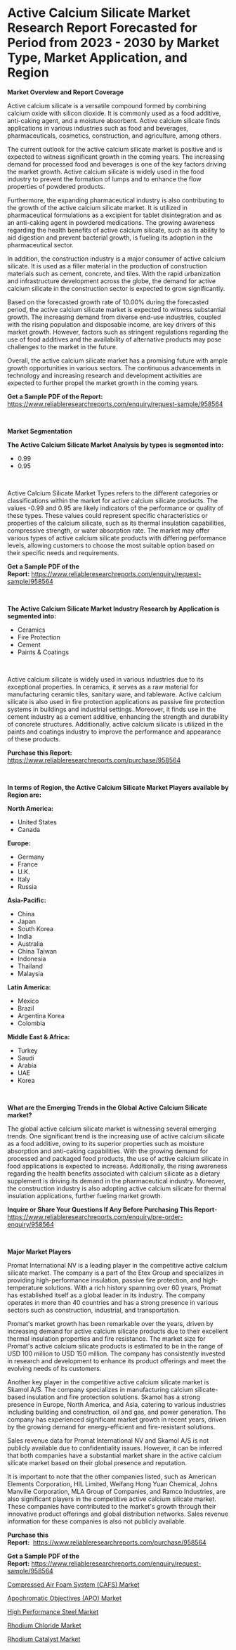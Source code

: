 <p><h1>Active Calcium Silicate Market Research Report Forecasted for Period from 2023 -  2030 by Market Type, Market Application, and Region</h1></p><p><strong>Market Overview and Report Coverage</strong></p>
<p><p>Active calcium silicate is a versatile compound formed by combining calcium oxide with silicon dioxide. It is commonly used as a food additive, anti-caking agent, and a moisture absorbent. Active calcium silicate finds applications in various industries such as food and beverages, pharmaceuticals, cosmetics, construction, and agriculture, among others.</p><p>The current outlook for the active calcium silicate market is positive and is expected to witness significant growth in the coming years. The increasing demand for processed food and beverages is one of the key factors driving the market growth. Active calcium silicate is widely used in the food industry to prevent the formation of lumps and to enhance the flow properties of powdered products.</p><p>Furthermore, the expanding pharmaceutical industry is also contributing to the growth of the active calcium silicate market. It is utilized in pharmaceutical formulations as a excipient for tablet disintegration and as an anti-caking agent in powdered medications. The growing awareness regarding the health benefits of active calcium silicate, such as its ability to aid digestion and prevent bacterial growth, is fueling its adoption in the pharmaceutical sector.</p><p>In addition, the construction industry is a major consumer of active calcium silicate. It is used as a filler material in the production of construction materials such as cement, concrete, and tiles. With the rapid urbanization and infrastructure development across the globe, the demand for active calcium silicate in the construction sector is expected to grow significantly.</p><p>Based on the forecasted growth rate of 10.00% during the forecasted period, the active calcium silicate market is expected to witness substantial growth. The increasing demand from diverse end-use industries, coupled with the rising population and disposable income, are key drivers of this market growth. However, factors such as stringent regulations regarding the use of food additives and the availability of alternative products may pose challenges to the market in the future.</p><p>Overall, the active calcium silicate market has a promising future with ample growth opportunities in various sectors. The continuous advancements in technology and increasing research and development activities are expected to further propel the market growth in the coming years.</p></p>
<p><strong>Get a Sample PDF of the Report:</strong> <a href="https://www.reliableresearchreports.com/enquiry/request-sample/958564">https://www.reliableresearchreports.com/enquiry/request-sample/958564</a></p>
<p>&nbsp;</p>
<p><strong>Market Segmentation</strong></p>
<p><strong>The Active Calcium Silicate Market Analysis by types is segmented into:</strong></p>
<p><ul><li>0.99</li><li>0.95</li></ul></p>
<p>&nbsp;</p>
<p><p>Active Calcium Silicate Market Types refers to the different categories or classifications within the market for active calcium silicate products. The values -0.99 and 0.95 are likely indicators of the performance or quality of these types. These values could represent specific characteristics or properties of the calcium silicate, such as its thermal insulation capabilities, compressive strength, or water absorption rate. The market may offer various types of active calcium silicate products with differing performance levels, allowing customers to choose the most suitable option based on their specific needs and requirements.</p></p>
<p><strong>Get a Sample PDF of the Report:</strong>&nbsp;<a href="https://www.reliableresearchreports.com/enquiry/request-sample/958564">https://www.reliableresearchreports.com/enquiry/request-sample/958564</a></p>
<p>&nbsp;</p>
<p><strong>The Active Calcium Silicate Market Industry Research by Application is segmented into:</strong></p>
<p><ul><li>Ceramics</li><li>Fire Protection</li><li>Cement</li><li>Paints & Coatings</li></ul></p>
<p>&nbsp;</p>
<p><p>Active calcium silicate is widely used in various industries due to its exceptional properties. In ceramics, it serves as a raw material for manufacturing ceramic tiles, sanitary ware, and tableware. Active calcium silicate is also used in fire protection applications as passive fire protection systems in buildings and industrial settings. Moreover, it finds use in the cement industry as a cement additive, enhancing the strength and durability of concrete structures. Additionally, active calcium silicate is utilized in the paints and coatings industry to improve the performance and appearance of these products.</p></p>
<p><strong>Purchase this Report:</strong>&nbsp; <a href="https://www.reliableresearchreports.com/purchase/958564">https://www.reliableresearchreports.com/purchase/958564</a></p>
<p>&nbsp;</p>
<p><strong>In terms of Region, the Active Calcium Silicate Market Players available by Region are:</strong></p>
<p>
    <p> <strong> North America: </strong>
        <ul>
            <li>United States</li>
            <li>Canada</li>
        </ul>
        </p> 
    <p> <strong> Europe: </strong>
        <ul>
            <li>Germany</li>
            <li>France</li>
            <li>U.K.</li>
            <li>Italy</li>
            <li>Russia</li>
        </ul>
        </p> 
    <p> <strong> Asia-Pacific: </strong>
        <ul>
            <li>China</li>
            <li>Japan</li>
            <li>South Korea</li>
            <li>India</li>
            <li>Australia</li>
            <li>China Taiwan</li>
            <li>Indonesia</li>
            <li>Thailand</li>
            <li>Malaysia</li>
        </ul>
        </p> 
    <p> <strong> Latin America: </strong>
        <ul>
            <li>Mexico</li>
            <li>Brazil</li>
            <li>Argentina Korea</li>
            <li>Colombia</li>
        </ul>
        </p> 
    <p> <strong> Middle East & Africa: </strong>
        <ul>
            <li>Turkey</li>
            <li>Saudi</li>
            <li>Arabia</li>
            <li>UAE</li>
            <li>Korea</li>
        </ul>
    </p>
    </p>
<p>&nbsp;</p>
<p><strong>What are the Emerging Trends in the Global Active Calcium Silicate market?</strong></p>
<p><p>The global active calcium silicate market is witnessing several emerging trends. One significant trend is the increasing use of active calcium silicate as a food additive, owing to its superior properties such as moisture absorption and anti-caking capabilities. With the growing demand for processed and packaged food products, the use of active calcium silicate in food applications is expected to increase. Additionally, the rising awareness regarding the health benefits associated with calcium silicate as a dietary supplement is driving its demand in the pharmaceutical industry. Moreover, the construction industry is also adopting active calcium silicate for thermal insulation applications, further fueling market growth.</p></p>
<p><strong>Inquire or Share Your Questions If Any Before Purchasing This Report</strong>- <a href="https://www.reliableresearchreports.com/enquiry/pre-order-enquiry/958564">https://www.reliableresearchreports.com/enquiry/pre-order-enquiry/958564</a></p>
<p>&nbsp;</p>
<p><strong>Major Market Players</strong></p>
<p><p>Promat International NV is a leading player in the competitive active calcium silicate market. The company is a part of the Etex Group and specializes in providing high-performance insulation, passive fire protection, and high-temperature solutions. With a rich history spanning over 60 years, Promat has established itself as a global leader in its industry. The company operates in more than 40 countries and has a strong presence in various sectors such as construction, industrial, and transportation.</p><p>Promat's market growth has been remarkable over the years, driven by increasing demand for active calcium silicate products due to their excellent thermal insulation properties and fire resistance. The market size for Promat's active calcium silicate products is estimated to be in the range of USD 100 million to USD 150 million. The company has consistently invested in research and development to enhance its product offerings and meet the evolving needs of its customers.</p><p>Another key player in the competitive active calcium silicate market is Skamol A/S. The company specializes in manufacturing calcium silicate-based insulation and fire protection solutions. Skamol has a strong presence in Europe, North America, and Asia, catering to various industries including building and construction, oil and gas, and power generation. The company has experienced significant market growth in recent years, driven by the growing demand for energy-efficient and fire-resistant solutions.</p><p>Sales revenue data for Promat International NV and Skamol A/S is not publicly available due to confidentiality issues. However, it can be inferred that both companies have a substantial market share in the active calcium silicate market based on their global presence and reputation.</p><p>It is important to note that the other companies listed, such as American Elements Corporation, HIL Limited, Weifang Hong Yuan Chemical, Johns Manville Corporation, MLA Group of Companies, and Ramco Industries, are also significant players in the competitive active calcium silicate market. These companies have contributed to the market's growth through their innovative product offerings and global distribution networks. Sales revenue information for these companies is also not publicly available.</p></p>
<p><strong>Purchase this Report:</strong>&nbsp;&nbsp;<a href="https://www.reliableresearchreports.com/purchase/958564">https://www.reliableresearchreports.com/purchase/958564</a></p>
<p></p>
<p><strong>Get a Sample PDF of the Report:</strong>&nbsp;<a href="https://www.reliableresearchreports.com/enquiry/request-sample/958564">https://www.reliableresearchreports.com/enquiry/request-sample/958564</a></p>
<p><p><a href="https://www.linkedin.com/pulse/compressed-air-foam-system-cafs-market-size-share-amp-trends-cmjue/">Compressed Air Foam System (CAFS) Market</a></p><p><a href="https://www.linkedin.com/pulse/apochromatic-objectives-apo-market-challenges-opportunities-shrle/">Apochromatic Objectives (APO) Market</a></p><p><a href="https://medium.com/@othaleffler644/high-performance-steel-market-share-evolution-and-market-growth-trends-2023-2030-d124a4ac87f5">High Performance Steel Market</a></p><p><a href="https://github.com/WillieWoodard/Market-Research-Report-List-2/blob/main/rhodium-chloride-market.md">Rhodium Chloride Market</a></p><p><a href="https://github.com/BryceTownsendr/Market-Research-Report-List-2/blob/main/rhodium-catalyst-market.md">Rhodium Catalyst Market</a></p></p>